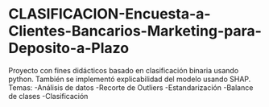 # CLASIFICACION-Encuesta-a-Clientes-Bancarios-Marketing-para-Deposito-a-Plazo
Proyecto con fines didácticos basado en clasificación binaria usando python. También se implementó explicabilidad del modelo usando SHAP.
Temas:
-Análisis de datos
-Recorte de Outliers
-Estandarización
-Balance de clases
-Clasificación

